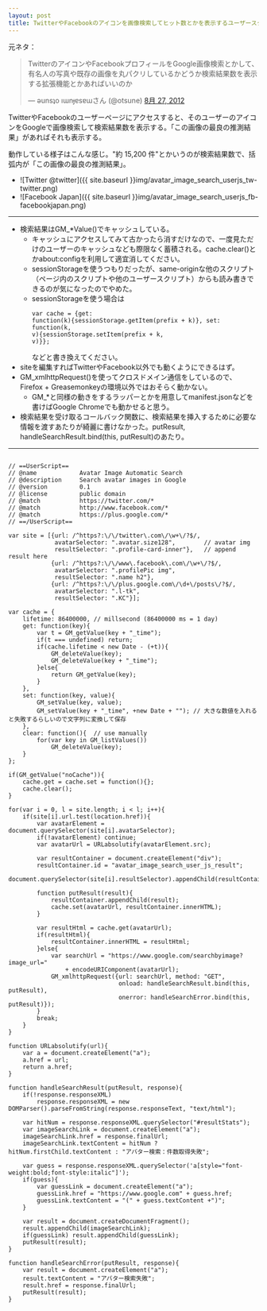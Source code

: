 ```yaml
---
layout: post
title: TwitterやFacebookのアイコンを画像検索してヒット数とかを表示するユーザースクリプト
---
```


元ネタ：
<blockquote class="twitter-tweet" lang="ja"><p>TwitterのアイコンやFacebookプロフィールをGoogle画像検索とかして、有名人の写真や既存の画像を丸パクリしているかどうか検索結果数を表示する拡張機能とかあればいいのか</p>&mdash; ǝunsʇo ıɯnɟɐsɐɯさん (@otsune) <a href="https://twitter.com/otsune/status/239945208232546304" data-datetime="2012-08-27T04:39:30+00:00">8月 27, 2012</a></blockquote>

TwitterやFacebookのユーザーページにアクセスすると、そのユーザーのアイコンをGoogleで画像検索して検索結果数を表示する。「この画像の最良の推測結果」があればそれも表示する。

動作している様子はこんな感じ。"約 15,200 件"とかいうのが検索結果数で、括弧内が「この画像の最良の推測結果」。

  * ![Twitter @twitter]({{ site.baseurl }}img/avatar_image_search_userjs_tw-twitter.png)
  * ![Facebook Japan]({{ site.baseurl }}img/avatar_image_search_userjs_fb-facebookjapan.png)

----

  * 検索結果はGM_*Value()でキャッシュしている。
    * キャッシュにアクセスしてみて古かったら消すだけなので、一度見ただけのユーザーのキャッシュなども際限なく蓄積される。cache.clear()とかabout:configを利用して適宜消してください。
    * sessionStorageを使うつもりだったが、same-originな他のスクリプト（ページ内のスクリプトや他のユーザースクリプト）からも読み書きできるのが気になったのでやめた。
    * sessionStorageを使う場合は<pre><code>var cache = {get: function(k){sessionStorage.getItem(prefix + k)}, set: function(k, v){sessionStorage.setItem(prefix + k, v)}};</code></pre>などと書き換えてください。
  * siteを編集すればTwitterやFacebook以外でも動くようにできるはず。
  * GM_xmlhttpRequest()を使ってクロスドメイン通信をしているので、Firefox + Greasemonkeyの環境以外ではおそらく動かない。
    * GM_*と同様の動きをするラッパーとかを用意してmanifest.jsonなどを書けばGoogle Chromeでも動かせると思う。
  * 検索結果を受け取るコールバック関数に、検索結果を挿入するために必要な情報を渡すあたりが綺麗に書けなかった。putResult, handleSearchResult.bind(this, putResult)のあたり。
 
----

<pre><code>
// ==UserScript==
// @name            Avatar Image Automatic Search
// @description     Search avatar images in Google
// @version         0.1
// @license         public domain
// @match           https://twitter.com/*
// @match           http://www.facebook.com/*
// @match           https://plus.google.com/*
// ==/UserScript==

var site = [{url: /^https?:\/\/twitter\.com\/\w+\/?$/,
             avatarSelector: ".avatar.size128",        // avatar img
             resultSelector: ".profile-card-inner"},   // append result here
            {url: /^https?:\/\/www\.facebook\.com\/\w+\/?$/,
             avatarSelector: ".profilePic img",
             resultSelector: ".name h2"},
            {url: /^https?:\/\/plus.google.com\/\d+\/posts\/?$/,
             avatarSelector: ".l-tk",
             resultSelector: ".KC"}];

var cache = {
    lifetime: 86400000, // millsecond (86400000 ms = 1 day)
    get: function(key){
        var t = GM_getValue(key + "_time");
        if(t === undefined) return;
        if(cache.lifetime < new Date - (+t)){
            GM_deleteValue(key);
            GM_deleteValue(key + "_time");
        }else{
            return GM_getValue(key);
        }
    },
    set: function(key, value){
        GM_setValue(key, value);
        GM_setValue(key + "_time", +new Date + ""); // 大きな数値を入れると失敗するらしいので文字列に変換して保存
    },
    clear: function(){  // use manually
        for(var key in GM_listValues())
            GM_deleteValue(key);
    }
};

if(GM_getValue("noCache")){
    cache.get = cache.set = function(){};
    cache.clear();
}

for(var i = 0, l = site.length; i < l; i++){
    if(site[i].url.test(location.href)){
        var avatarElement = document.querySelector(site[i].avatarSelector);
        if(!avatarElement) continue;
        var avatarUrl = URLabsolutify(avatarElement.src);

        var resultContainer = document.createElement("div");
        resultContainer.id = "avatar_image_search_user_js_result";
        document.querySelector(site[i].resultSelector).appendChild(resultContainer);

        function putResult(result){
            resultContainer.appendChild(result);
            cache.set(avatarUrl, resultContainer.innerHTML);
        }

        var resultHtml = cache.get(avatarUrl);
        if(resultHtml){
            resultContainer.innerHTML = resultHtml;
        }else{
            var searchUrl = "https://www.google.com/searchbyimage?image_url="
                + encodeURIComponent(avatarUrl);
            GM_xmlhttpRequest({url: searchUrl, method: "GET", 
                               onload: handleSearchResult.bind(this, putResult),
                               onerror: handleSearchError.bind(this, putResult)});
        }
        break;
    }
}

function URLabsolutify(url){
    var a = document.createElement("a");
    a.href = url;
    return a.href;
}

function handleSearchResult(putResult, response){
    if(!response.responseXML)
        response.responseXML = new DOMParser().parseFromString(response.responseText, "text/html");

    var hitNum = response.responseXML.querySelector("#resultStats");
    var imageSearchLink = document.createElement("a");
    imageSearchLink.href = response.finalUrl;
    imageSearchLink.textContent = hitNum ? hitNum.firstChild.textContent : "アバター検索：件数取得失敗";

    var guess = response.responseXML.querySelector('a[style="font-weight:bold;font-style:italic"]');
    if(guess){
        var guessLink = document.createElement("a");
        guessLink.href = "https://www.google.com" + guess.href;
        guessLink.textContent = "(" + guess.textContent +")";
    }

    var result = document.createDocumentFragment();
    result.appendChild(imageSearchLink);
    if(guessLink) result.appendChild(guessLink);
    putResult(result);
}

function handleSearchError(putResult, response){
    var result = document.createElement("a");
    result.textContent = "アバター検索失敗";
    result.href = response.finalUrl;
    putResult(result);
}
</code></pre>
